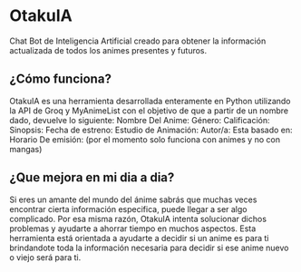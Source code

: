 # OtakuIA
Chat Bot de Inteligencia Artificial creado para obtener la información actualizada de todos los animes presentes y futuros.

## ¿Cómo funciona?
OtakuIA es una herramienta desarrollada enteramente en Python utilizando la API de Groq y MyAnimeList con el objetivo de que a partir de un nombre dado, devuelve lo siguiente:
Nombre Del Anime:
Género:
Calificación:
Sinopsis:
Fecha de estreno:
Estudio de Animación:
Autor/a:
Esta basado en: 
Horario De emisión:
(por el momento solo funciona con animes y no con mangas)
## ¿Que mejora en mi dia a dia?
Si eres un amante del mundo del ánime sabrás que muchas veces encontrar cierta información especifica, puede llegar a ser algo complicado. Por esa misma razón, OtakuIA intenta solucionar dichos problemas y ayudarte a ahorrar tiempo en muchos aspectos. Esta herramienta está orientada a ayudarte a decidir si un anime es para ti brindandote toda la información necesaria para decidir si ese anime nuevo o viejo será para ti.
